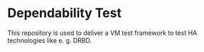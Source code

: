 Dependability Test
=====================

This repository is used to deliver a VM test framework to test HA technologies like e. g. DRBD.
